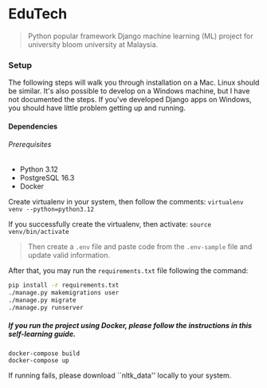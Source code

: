 # EduTech
> Python popular framework Django machine learning (ML) project for university bloom university at Malaysia.

### Setup

The following steps will walk you through installation on a Mac. Linux should be similar.
It's also possible to develop on a Windows machine, but I have not documented the steps.
If you've developed Django apps on Windows, you should have little problem getting
up and running.

#### Dependencies
###### Prerequisites

- Python 3.12 
- PostgreSQL  16.3
- Docker

Create virtualenv in your system, then follow the comments:
```` virtualenv venv --python=python3.12 ````

If you successfully create the virtualenv, then activate:
```source venv/bin/activate```

> Then create a `.env` file and paste code from the `.env-sample` file and update valid information.

After that, you may run the `requirements.txt` file following the command:
```bash
pip install -r requirements.txt
./manage.py makemigrations user
./manage.py migrate
./manage.py runserver
```

##### If you run the project using Docker, please follow the instructions in this self-learning guide.
```base
docker-compose build
docker-compose up
```
If running fails, please download ``nltk_data'' locally to your system.
